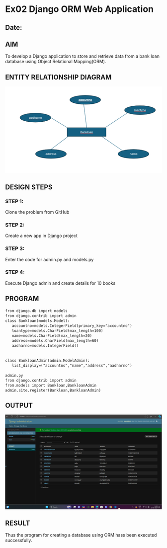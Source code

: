 # Ex02 Django ORM Web Application
## Date: 

## AIM
To develop a Django application to store and retrieve data from a bank loan database using Object Relational Mapping(ORM).

## ENTITY RELATIONSHIP DIAGRAM

![Alt text](<Screenshot 2024-10-28 143703.png>)

## DESIGN STEPS

### STEP 1:
Clone the problem from GitHub

### STEP 2:
Create a new app in Django project

### STEP 3:
Enter the code for admin.py and models.py

### STEP 4:
Execute Django admin and create details for 10 books

## PROGRAM
```
from django.db import models
from django.contrib import admin
class Bankloan(models.Model):
   accountno=models.IntegerField(primary_key="accountno")
   loantype=models.CharField(max_length=100)
   name=models.CharField(max_length=20)
   address=models.CharField(max_length=60)
   aadharno=models.IntegerField()
   

class BankloanAdmin(admin.ModelAdmin):
   list_display=("accountno","name","address","aadharno")

admin.py
from django.contrib import admin
from.models import Bankloan,BankloanAdmin
admin.site.register(Bankloan,BankloanAdmin)
```


## OUTPUT

![Alt text](<WEB DEVELOPMENT.png>)


## RESULT
Thus the program for creating a database using ORM hass been executed successfully.
